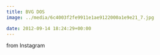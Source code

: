 ```yaml
---
title: BVG DOS
image: ../media/6c4003f2fe9911e1ae9122000a1e9e21_7.jpg

date: 2012-09-14 18:24:29+00:00
---
```


from Instagram
